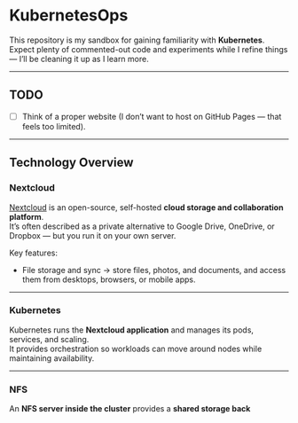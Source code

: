 # KubernetesOps

This repository is my sandbox for gaining familiarity with **Kubernetes**.  
Expect plenty of commented-out code and experiments while I refine things — I’ll be cleaning it up as I learn more.  

---

## TODO
- [ ] Think of a proper website (I don’t want to host on GitHub Pages — that feels too limited).  

---

## Technology Overview

### Nextcloud
[Nextcloud](https://nextcloud.com/) is an open-source, self-hosted **cloud storage and collaboration platform**.  
It’s often described as a private alternative to Google Drive, OneDrive, or Dropbox — but you run it on your own server.  

Key features:
- File storage and sync → store files, photos, and documents, and access them from desktops, browsers, or mobile apps.  

---

### Kubernetes
Kubernetes runs the **Nextcloud application** and manages its pods, services, and scaling.  
It provides orchestration so workloads can move around nodes while maintaining availability.  

---

### NFS
An **NFS server inside the cluster** provides a **shared storage back**
